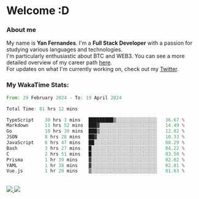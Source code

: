 # Welcome :D

### About me

My name is **Yan Fernandes**. I'm a **Full Stack Developer** with a passion for studying various languages and technologies. 
</br>
I'm particularly enthusiastic about BTC and WEB3. You can see a more detailed overview of my career path [here](https://yan-pi.vercel.app/).
</br>
For updates on what I'm currently working on, check out my [Twitter](https://twitter.com/yamigake).

### My WakaTime Stats:
<!--START_SECTION:waka-->

```rust
From: 29 February 2024 - To: 19 April 2024

Total Time: 81 hrs 12 mins

TypeScript    30 hrs 3 mins   █████████▒░░░░░░░░░░░░░░░   36.67 %
Markdown      11 hrs 52 mins  ███▓░░░░░░░░░░░░░░░░░░░░░   14.49 %
Go            10 hrs 30 mins  ███▒░░░░░░░░░░░░░░░░░░░░░   12.82 %
JSON          8 hrs 28 mins   ██▓░░░░░░░░░░░░░░░░░░░░░░   10.33 %
JavaScript    6 hrs 47 mins   ██░░░░░░░░░░░░░░░░░░░░░░░   08.29 %
Bash          3 hrs 27 mins   █░░░░░░░░░░░░░░░░░░░░░░░░   04.22 %
C             2 hrs 51 mins   █░░░░░░░░░░░░░░░░░░░░░░░░   03.50 %
Prisma        1 hr 39 mins    ▓░░░░░░░░░░░░░░░░░░░░░░░░   02.02 %
YAML          1 hr 38 mins    ▓░░░░░░░░░░░░░░░░░░░░░░░░   02.01 %
Vue.js        1 hr 20 mins    ▒░░░░░░░░░░░░░░░░░░░░░░░░   01.63 %
```

<!--END_SECTION:waka-->

<div style="display: inline_block"><br>
  <a style="border-radius:10px;" href="https://www.linkedin.com/in/yan-fernandes-55a81a201/" target="_blank"><img src="https://img.shields.io/badge/LinkedIn-0077B5?style=for-the-badge&logo=linkedin&logoColor=white" target="_blank"</a> 
  <a style="border-radius:10px;" href = "mailto:yanfernandes404@gmail.com"><img src="https://img.shields.io/badge/-Gmail-%23333?style=for-the-badge&logo=gmail&logoColor=white" target="_blank"></a>
</div>
